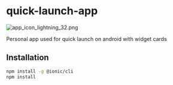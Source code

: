 # quick-launch-app

![app_icon_lightning_32.png](/assets/1650223403252-app_icon_lightning_32.png)

Personal app used for quick launch on android with widget cards

## Installation

```bash
npm install -g @ionic/cli
npm install
```
